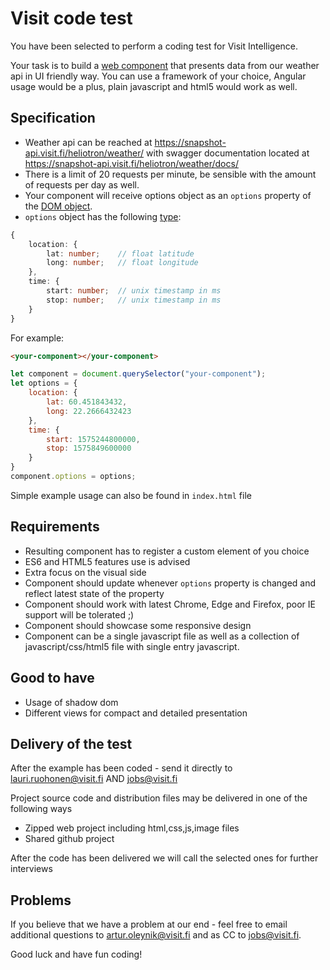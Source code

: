 # Visit code test

You have been selected to perform a coding test for Visit Intelligence.

Your task is to build a [web component](https://developer.mozilla.org/en-US/docs/Web/Web_Components) that presents data from our weather api in UI friendly way.
You can use a framework of your choice, Angular usage would be a plus, plain javascript and html5 would work as well.

## Specification

- Weather api can be reached at https://snapshot-api.visit.fi/heliotron/weather/ with swagger documentation located at https://snapshot-api.visit.fi/heliotron/weather/docs/
- There is a limit of 20 requests per minute, be sensible with the amount of requests per day as well.
- Your component will receive options object as an `options` property of the [DOM object](https://www.w3schools.com/jsref/dom_obj_all.asp).
- `options` object has the following [type](https://www.typescriptlang.org/docs/handbook/basic-types.html):

```ts
{
    location: {
        lat: number;    // float latitude
        long: number;   // float longitude
    },
    time: {
        start: number;  // unix timestamp in ms
        stop: number;   // unix timestamp in ms
    }
}
```

For example:

```html
<your-component></your-component>
```

```js
let component = document.querySelector("your-component");
let options = {
    location: {
        lat: 60.451843432,
        long: 22.2666432423
    },
    time: {
        start: 1575244800000,
        stop: 1575849600000
    }
}
component.options = options;
```

Simple example usage can also be found in `index.html` file

## Requirements

- Resulting component has to register a custom element of you choice
- ES6 and HTML5 features use is advised
- Extra focus on the visual side
- Component should update whenever `options` property is changed and reflect latest state of the property
- Component should work with latest Chrome, Edge and Firefox, poor IE support will be tolerated ;)
- Component should showcase some responsive design
- Component can be a single javascript file as well as a collection of javascript/css/html5 file with single entry javascript.

## Good to have

- Usage of shadow dom
- Different views for compact and detailed presentation

## Delivery of the test

After the example has been coded - send it directly to lauri.ruohonen@visit.fi AND
jobs@visit.fi

Project source code and distribution files may be delivered in one of the following ways

- Zipped web project including html,css,js,image files
- Shared github project

After the code has been delivered we will call the selected ones for further interviews

## Problems

If you believe that we have a problem at our end - feel free to email additional questions to
artur.oleynik@visit.fi and as CC to jobs@visit.fi.

Good luck and have fun coding!
